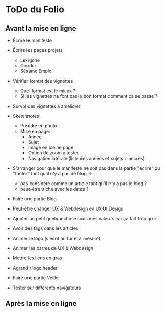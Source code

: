 # ToDo du Folio

## Avant la mise en ligne

- Écrire le manifeste

- Écrire les pages projets
  - Lexigone
  - Condor
  - Sésame Emploi


- Vérifier format des vignettes
  - Quel format est le mieux ?
  - Si les vignettes ne font pas le bon format comment ça se passe ?


- Survol des vignettes à améliorer


- Sketchnotes
  - Prendre en photo
  - Mise en page:
    - Année
    - Sujet
    - Image en pleine page
    - Option de zoom à tester
    - Navigation latérale (liste des années et sujets + ancres)


- S'arranger pour que le manifeste ne soit pas dans la partie "écrire" ou "footer" tant qu'il n'y a pas de blog ->
  - pas considéré comme un article tant qu'il n'y a pas le blog ?
  -  peut-être triche avec les dates ?


- Faire une partie Blog


- Peut-être changer UX & Webdesign en UX·UI Design

- Ajouter un petit quelquechose sous mes valeurs car ça fait trop grrrr

- Avoir des tags dans les articles

- Animer le logo (s'écrit au fur et à mesure)

- Animer les barres de UX & Webdesign

- Mettre les liens en gras

- Agrandir logo header


- Faire une partie Veille

- Tester sur différents navigateurs


## Après la mise en ligne
